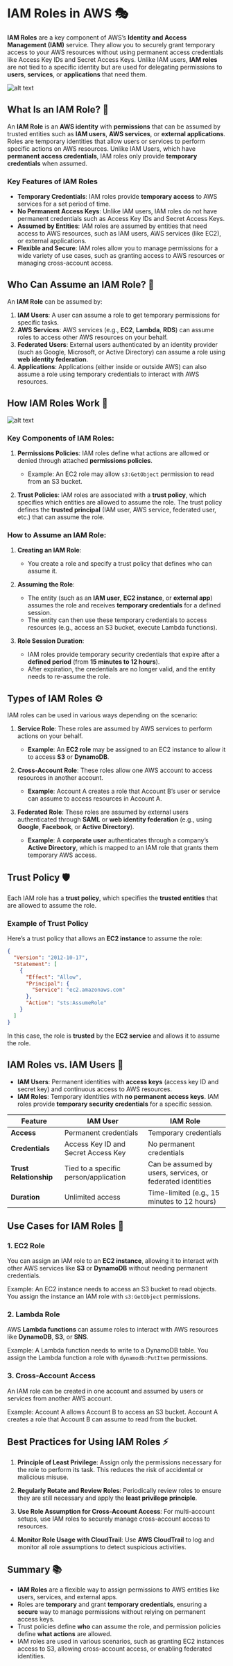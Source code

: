 # **IAM Roles in AWS** 🎭

**IAM Roles** are a key component of AWS’s **Identity and Access Management (IAM)** service. They allow you to securely grant temporary access to your AWS resources without using permanent access credentials like Access Key IDs and Secret Access Keys. Unlike IAM users, **IAM roles** are not tied to a specific identity but are used for delegating permissions to **users**, **services**, or **applications** that need them.

![alt text](images/iam-role.png)

## **What Is an IAM Role?** 🔑

An **IAM Role** is an **AWS identity** with **permissions** that can be assumed by trusted entities such as **IAM users**, **AWS services**, or **external applications**. Roles are temporary identities that allow users or services to perform specific actions on AWS resources. Unlike IAM Users, which have **permanent access credentials**, IAM roles only provide **temporary credentials** when assumed.

### **Key Features of IAM Roles**

- **Temporary Credentials**: IAM roles provide **temporary access** to AWS services for a set period of time.
- **No Permanent Access Keys**: Unlike IAM users, IAM roles do not have permanent credentials such as Access Key IDs and Secret Access Keys.
- **Assumed by Entities**: IAM roles are assumed by entities that need access to AWS resources, such as IAM users, AWS services (like EC2), or external applications.
- **Flexible and Secure**: IAM roles allow you to manage permissions for a wide variety of use cases, such as granting access to AWS resources or managing cross-account access.

## **Who Can Assume an IAM Role?** 👥

An **IAM Role** can be assumed by:

1. **IAM Users**: A user can assume a role to get temporary permissions for specific tasks.
2. **AWS Services**: AWS services (e.g., **EC2**, **Lambda**, **RDS**) can assume roles to access other AWS resources on your behalf.
3. **Federated Users**: External users authenticated by an identity provider (such as Google, Microsoft, or Active Directory) can assume a role using **web identity federation**.
4. **Applications**: Applications (either inside or outside AWS) can also assume a role using temporary credentials to interact with AWS resources.

## **How IAM Roles Work** 🔄

![alt text](images/iam-role-components.png)

### **Key Components of IAM Roles:**

1. **Permissions Policies**: IAM roles define what actions are allowed or denied through attached **permissions policies**.

   - Example: An EC2 role may allow `s3:GetObject` permission to read from an S3 bucket.

2. **Trust Policies**: IAM roles are associated with a **trust policy**, which specifies which entities are allowed to assume the role. The trust policy defines the **trusted principal** (IAM user, AWS service, federated user, etc.) that can assume the role.

### **How to Assume an IAM Role:**

1. **Creating an IAM Role**:

   - You create a role and specify a trust policy that defines who can assume it.

2. **Assuming the Role**:

   - The entity (such as an **IAM user**, **EC2 instance**, or **external app**) assumes the role and receives **temporary credentials** for a defined session.
   - The entity can then use these temporary credentials to access resources (e.g., access an S3 bucket, execute Lambda functions).

3. **Role Session Duration**:
   - IAM roles provide temporary security credentials that expire after a **defined period** (from **15 minutes to 12 hours**).
   - After expiration, the credentials are no longer valid, and the entity needs to re-assume the role.

## **Types of IAM Roles** ⚙️

IAM roles can be used in various ways depending on the scenario:

1. **Service Role**: These roles are assumed by AWS services to perform actions on your behalf.

   - **Example**: An **EC2 role** may be assigned to an EC2 instance to allow it to access **S3** or **DynamoDB**.

2. **Cross-Account Role**: These roles allow one AWS account to access resources in another account.

   - **Example**: Account A creates a role that Account B’s user or service can assume to access resources in Account A.

3. **Federated Role**: These roles are assumed by external users authenticated through **SAML** or **web identity federation** (e.g., using **Google**, **Facebook**, or **Active Directory**).
   - **Example**: A **corporate user** authenticates through a company’s **Active Directory**, which is mapped to an IAM role that grants them temporary AWS access.

## **Trust Policy** 🛡️

Each IAM role has a **trust policy**, which specifies the **trusted entities** that are allowed to assume the role.

### **Example of Trust Policy**

Here’s a trust policy that allows an **EC2 instance** to assume the role:

```json
{
  "Version": "2012-10-17",
  "Statement": [
    {
      "Effect": "Allow",
      "Principal": {
        "Service": "ec2.amazonaws.com"
      },
      "Action": "sts:AssumeRole"
    }
  ]
}
```

In this case, the role is **trusted** by the **EC2 service** and allows it to assume the role.

## **IAM Roles vs. IAM Users** 🤔

- **IAM Users**: Permanent identities with **access keys** (access key ID and secret key) and continuous access to AWS resources.
- **IAM Roles**: Temporary identities with **no permanent access keys**. IAM roles provide **temporary security credentials** for a specific session.

| **Feature**            | **IAM User**                          | **IAM Role**                                               |
| ---------------------- | ------------------------------------- | ---------------------------------------------------------- |
| **Access**             | Permanent credentials                 | Temporary credentials                                      |
| **Credentials**        | Access Key ID and Secret Access Key   | No permanent credentials                                   |
| **Trust Relationship** | Tied to a specific person/application | Can be assumed by users, services, or federated identities |
| **Duration**           | Unlimited access                      | Time-limited (e.g., 15 minutes to 12 hours)                |

## **Use Cases for IAM Roles** 🌟

### **1. EC2 Role**

You can assign an IAM role to an **EC2 instance**, allowing it to interact with other AWS services like **S3** or **DynamoDB** without needing permanent credentials.

Example: An EC2 instance needs to access an S3 bucket to read objects. You assign the instance an IAM role with `s3:GetObject` permissions.

### **2. Lambda Role**

AWS **Lambda functions** can assume roles to interact with AWS resources like **DynamoDB**, **S3**, or **SNS**.

Example: A Lambda function needs to write to a DynamoDB table. You assign the Lambda function a role with `dynamodb:PutItem` permissions.

### **3. Cross-Account Access**

An IAM role can be created in one account and assumed by users or services from another AWS account.

Example: Account A allows Account B to access an S3 bucket. Account A creates a role that Account B can assume to read from the bucket.

## **Best Practices for Using IAM Roles** ⚡

1. **Principle of Least Privilege**: Assign only the permissions necessary for the role to perform its task. This reduces the risk of accidental or malicious misuse.

2. **Regularly Rotate and Review Roles**: Periodically review roles to ensure they are still necessary and apply the **least privilege principle**.

3. **Use Role Assumption for Cross-Account Access**: For multi-account setups, use IAM roles to securely manage cross-account access to resources.

4. **Monitor Role Usage with CloudTrail**: Use **AWS CloudTrail** to log and monitor all role assumptions to detect suspicious activities.

## **Summary** 📚

- **IAM Roles** are a flexible way to assign permissions to AWS entities like users, services, and external apps.
- Roles are **temporary** and grant **temporary credentials**, ensuring a **secure** way to manage permissions without relying on permanent access keys.
- Trust policies define **who** can assume the role, and permission policies define **what actions** are allowed.
- IAM roles are used in various scenarios, such as granting EC2 instances access to S3, allowing cross-account access, or enabling federated identities.
